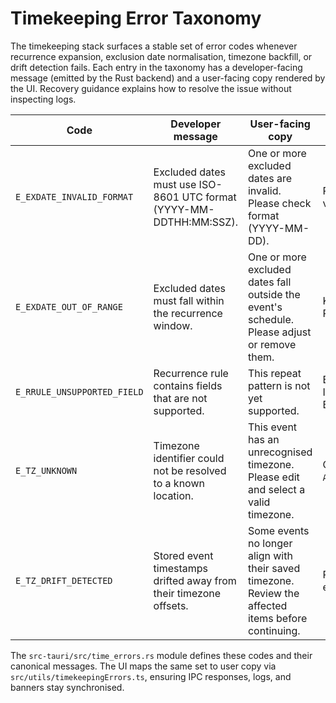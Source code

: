 # Timekeeping Error Taxonomy

The timekeeping stack surfaces a stable set of error codes whenever recurrence
expansion, exclusion date normalisation, timezone backfill, or drift detection
fails. Each entry in the taxonomy has a developer-facing message (emitted by the
Rust backend) and a user-facing copy rendered by the UI. Recovery guidance
explains how to resolve the issue without inspecting logs.

| Code | Developer message | User-facing copy | Recovery guidance |
| --- | --- | --- | --- |
| `E_EXDATE_INVALID_FORMAT` | Excluded dates must use ISO-8601 UTC format (YYYY-MM-DDTHH:MM:SSZ). | One or more excluded dates are invalid. Please check format (YYYY-MM-DD). | Remove whitespace, ensure each EXDATE token is a valid UTC timestamp, and re-save the event. |
| `E_EXDATE_OUT_OF_RANGE` | Excluded dates must fall within the recurrence window. | One or more excluded dates fall outside the event's schedule. Please adjust or remove them. | Keep EXDATE values between the event start and its RRULE end/COUNT boundary, then retry. |
| `E_RRULE_UNSUPPORTED_FIELD` | Recurrence rule contains fields that are not supported. | This repeat pattern is not yet supported. | Edit the recurrence to use supported RRULE fields (FREQ, INTERVAL, COUNT, UNTIL, BYDAY/BYMONTH/BYMONTHDAY/BYHOUR/BYMINUTE). |
| `E_TZ_UNKNOWN` | Timezone identifier could not be resolved to a known location. | This event has an unrecognised timezone. Please edit and select a valid timezone. | Choose a valid IANA timezone (e.g. `Europe/London`, `America/New_York`) from the editor and save the event. |
| `E_TZ_DRIFT_DETECTED` | Stored event timestamps drifted away from their timezone offsets. | Some events no longer align with their saved timezone. Review the affected items before continuing. | Rerun the timezone backfill or manually adjust the listed events until the drift report returns clean. |

The `src-tauri/src/time_errors.rs` module defines these codes and their canonical
messages. The UI maps the same set to user copy via
`src/utils/timekeepingErrors.ts`, ensuring IPC responses, logs, and banners stay
synchronised.
